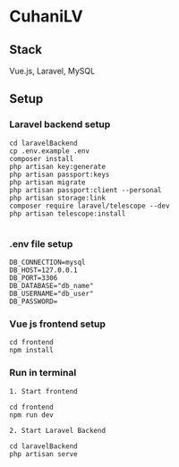 # CuhaniLV 
## Stack
Vue.js, Laravel, MySQL
## Setup

### Laravel backend setup
```
cd laravelBackend    
cp .env.example .env
composer install
php artisan key:generate   
php artisan passport:keys    
php artisan migrate     
php artisan passport:client --personal    
php artisan storage:link              
composer require laravel/telescope --dev     
php artisan telescope:install
    
```
### .env file setup

```
DB_CONNECTION=mysql
DB_HOST=127.0.0.1
DB_PORT=3306
DB_DATABASE="db_name"
DB_USERNAME="db_user"
DB_PASSWORD=
```
### Vue js frontend setup

```    
cd frontend        
npm install
```

### Run in terminal
```
1. Start frontend

cd frontend    
npm run dev

2. Start Laravel Backend

cd laravelBackend    
php artisan serve
```
